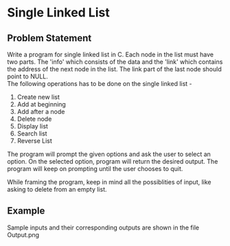 # Single Linked List

## Problem Statement

Write a program for single linked list in C. Each node in the list must have two parts. The 'info' which consists of the data and the 'link' which contains the address of
the next node in the list. The link part of the last node should point to NULL. <br/>
The following operations has to be done on the single linked list - <br/>

1. Create new list
2. Add at beginning
3. Add after a node
4. Delete node
5. Display list
6. Search list
7. Reverse List

The program will prompt the given options and ask the user to select an option. On the selected option, program will return the desired output. The program will keep
on prompting until the user chooses to quit.

While framing the program, keep in mind all the possiblities of input, like asking to delete from an empty list. 

## Example

Sample inputs and their corresponding outputs are shown in the file Output.png
